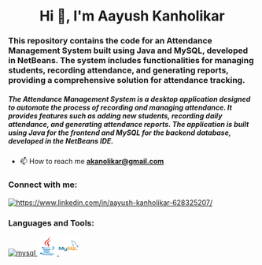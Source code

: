 <h1 align="center">Hi 👋, I'm Aayush Kanholikar</h1>
<h3 align="left">This repository contains the code for an Attendance Management System built using Java and MySQL, developed in NetBeans. The system includes functionalities for managing students, recording attendance, and generating reports, providing a comprehensive solution for attendance tracking.</h3>
<h5>The Attendance Management System is a desktop application designed to automate the process of recording and managing attendance. It provides features such as adding new students, recording daily attendance, and generating attendance reports. The application is built using Java for the frontend and MySQL for the backend database, developed in the NetBeans IDE.</h5>


- 📫 How to reach me **akanolikar@gmail.com**

<h3 align="left">Connect with me:</h3>
<p align="left">
<a href="https://linkedin.com/in/https://www.linkedin.com/in/aayush-kanholikar-628325207/" target="blank"><img align="center" src="https://raw.githubusercontent.com/rahuldkjain/github-profile-readme-generator/master/src/images/icons/Social/linked-in-alt.svg" alt="https://www.linkedin.com/in/aayush-kanholikar-628325207/" height="30" width="40" /></a>
</p>

<h3 align="left">Languages and Tools:</h3>
<p align="left"><a href="https://netbeans.apache.org/front/main/index.html" target="_blank" rel="noreferrer"> <img src="https://www.comparasoftware.ec/media/2500" alt="mysql" width="40" height="40"/> </a> <a href="https://www.java.com" target="_blank" rel="noreferrer"> <img src="https://raw.githubusercontent.com/devicons/devicon/master/icons/java/java-original.svg" alt="java" width="40" height="40"/> </a> <a href="https://www.mysql.com/" target="_blank" rel="noreferrer"> <img src="https://raw.githubusercontent.com/devicons/devicon/master/icons/mysql/mysql-original-wordmark.svg" alt="mysql" width="40" height="40"/> </a> </p>
